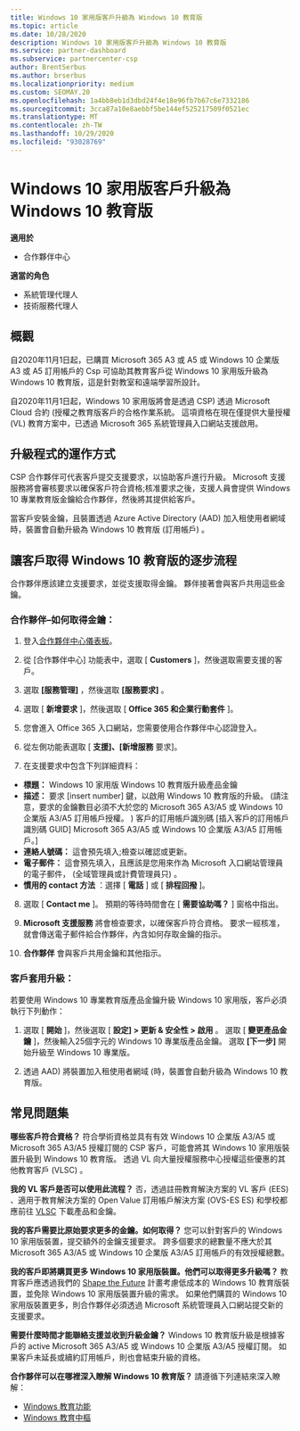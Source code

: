 ```yaml
---
title: Windows 10 家用版客戶升級為 Windows 10 教育版
ms.topic: article
ms.date: 10/28/2020
description: Windows 10 家用版客戶升級為 Windows 10 教育版
ms.service: partner-dashboard
ms.subservice: partnercenter-csp
author: BrentSerbus
ms.author: brserbus
ms.localizationpriority: medium
ms.custom: SEOMAY.20
ms.openlocfilehash: 1a4bb8eb1d3dbd24f4e18e96fb7b67c6e7332186
ms.sourcegitcommit: 3cca87a10e8aebbf5be144ef525217509f0521ec
ms.translationtype: MT
ms.contentlocale: zh-TW
ms.lasthandoff: 10/29/2020
ms.locfileid: "93028769"
---
```

# <a name="upgrade-windows-10-home-customers-to-windows-10-education"></a>Windows 10 家用版客戶升級為 Windows 10 教育版

**適用於**

- 合作夥伴中心

**適當的角色**

- 系統管理代理人
- 技術服務代理人

## <a name="overview"></a>概觀

自2020年11月1日起，已購買 Microsoft 365 A3 或 A5 或 Windows 10 企業版 A3 或 A5 訂用帳戶的 Csp 可協助其教育客戶從 Windows 10 家用版升級為 Windows 10 教育版，這是針對教室和遠端學習所設計。

自2020年11月1日起，Windows 10 家用版將會是透過 CSP) 透過 Microsoft Cloud 合約 (授權之教育版客戶的合格作業系統。 這項資格在現在僅提供大量授權 (VL) 教育方案中，已透過 Microsoft 365 系統管理員入口網站支援啟用。 

## <a name="how-the-upgrade-process-works"></a>升級程式的運作方式

CSP 合作夥伴可代表客戶提交支援要求，以協助客戶進行升級。 Microsoft 支援服務將會審核要求以確保客戶符合資格;核准要求之後，支援人員會提供 Windows 10 專業教育版金鑰給合作夥伴，然後將其提供給客戶。

當客戶安裝金鑰，且裝置透過 Azure Active Directory (AAD) 加入租使用者網域時，裝置會自動升級為 Windows 10 教育版 (訂用帳戶) 。   

## <a name="step-by-step-process-for-customers-to-get-windows-10-education"></a>讓客戶取得 Windows 10 教育版的逐步流程

合作夥伴應該建立支援要求，並從支援取得金鑰。 夥伴接著會與客戶共用這些金鑰。

### <a name="partners--how-to-get-the-keys"></a>合作夥伴–如何取得金鑰：

1. 登入[合作夥伴中心儀表板](https://partner.microsoft.com/dashboard)。

2. 從 [合作夥伴中心] 功能表中，選取 [ **Customers** ]，然後選取需要支援的客戶。

3. 選取 **\[服務管理\]** ，然後選取 **\[服務要求\]** 。

4. 選取 [ **新增要求** ]，然後選取 [ **Office 365 和企業行動套件** ]。

5. 您會進入 Office 365 入口網站，您需要使用合作夥伴中心認證登入。

6. 從左側功能表選取 [ **支援]、[新增服務** 要求]。

7. 在支援要求中包含下列詳細資料：

- **標題：** Windows 10 家用版 Windows 10 教育版升級產品金鑰
- **描述：** 要求 [insert number] 鍵，以啟用 Windows 10 教育版的升級。  (請注意，要求的金鑰數目必須不大於您的 Microsoft 365 A3/A5 或 Windows 10 企業版 A3/A5 訂用帳戶授權。 ) 客戶的訂用帳戶識別碼 [插入客戶的訂用帳戶識別碼 GUID] Microsoft 365 A3/A5 或 Windows 10 企業版 A3/A5 訂用帳戶。]
- **連絡人號碼：** 這會預先填入;檢查以確認或更新。
- **電子郵件：** 這會預先填入，且應該是您用來作為 Microsoft 入口網站管理員的電子郵件， (全域管理員或計費管理員只) 。
- **慣用的 contact 方法** ：選擇 [ **電話** ] 或 [ **排程回撥** ]。

8. 選取 [ **Contact me** ]。 預期的等待時間會在 [ **需要協助嗎？** ] 窗格中指出。

9. **Microsoft 支援服務** 將會檢查要求，以確保客戶符合資格。 要求一經核准，就會傳送電子郵件給合作夥伴，內含如何存取金鑰的指示。

10. **合作夥伴** 會與客戶共用金鑰和其他指示。

### <a name="customer-applies-the-upgrade"></a>客戶套用升級：

若要使用 Windows 10 專業教育版產品金鑰升級 Windows 10 家用版，客戶必須執行下列動作：  

1. 選取 [ **開始** ]，然後選取 [ **設定] > 更新 & 安全性 > 啟用** 。 選取 [ **變更產品金鑰** ]，然後輸入25個字元的 Windows 10 專業版產品金鑰。 選取 **[下一步]** 開始升級至 Windows 10 專業版。

2. 透過 AAD) 將裝置加入租使用者網域 (時，裝置會自動升級為 Windows 10 教育版。  

## <a name="frequently-asked-questions"></a>常見問題集

**哪些客戶符合資格？**
符合學術資格並具有有效 Windows 10 企業版 A3/A5 或 Microsoft 365 A3/A5 授權訂閱的 CSP 客戶，可能會將其 Windows 10 家用版裝置升級到 Windows 10 教育版。 透過 VL 向大量授權服務中心授權這些優惠的其他教育客戶 (VLSC) 。

**我的 VL 客戶是否可以使用此流程？**
否，透過註冊教育解決方案的 VL 客戶 (EES) 、適用于教育解決方案的 Open Value 訂用帳戶解決方案 (OVS-ES ES) 和學校都應前往 [VLSC](https://www.microsoft.com/Licensing/servicecenter/default.aspx) 下載產品和金鑰。 

**我的客戶需要比原始要求更多的金鑰。如何取得？**
您可以針對客戶的 Windows 10 家用版裝置，提交額外的金鑰支援要求。 跨多個要求的總數量不應大於其 Microsoft 365 A3/A5 或 Windows 10 企業版 A3/A5 訂用帳戶的有效授權總數。

**我的客戶即將購買更多 Windows 10 家用版裝置。他們可以取得更多升級嗎？**
教育客戶應透過我們的 [Shape the Future](https://www.microsoft.com/education/products/windows/shapethefuture.aspx) 計畫考慮低成本的 Windows 10 教育版裝置，並免除 Windows 10 家用版裝置升級的需求。 如果他們購買的 Windows 10 家用版裝置更多，則合作夥伴必須透過 Microsoft 系統管理員入口網站提交新的支援要求。

**需要什麼時間才能聯絡支援並收到升級金鑰？**
Windows 10 教育版升級是根據客戶的 active Microsoft 365 A3/A5 或 Windows 10 企業版 A3/A5 授權訂閱。 如果客戶未延長或續約訂用帳戶，則也會結束升級的資格。

**合作夥伴可以在哪裡深入瞭解 Windows 10 教育版？**
請遵循下列連結來深入瞭解：

- [Windows 教育功能](https://www.microsoft.com/education/products/windows/features)
- [Windows 教育中樞](https://docs.microsoft.com/education/windows/)
